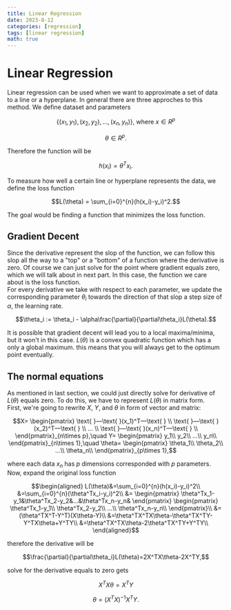 ```yaml
---
title: Linear Regression
date: 2023-8-12
categories: [regression]
tags: [linear regression]
math: true
---
```


# Linear Regression
Linear regression can be used when we want to approximate a set of data to a line or a hyperplane. In general there are three approches to this method. 
We define dataset and parameters

$$\{(x_1, y_1), (x_2, y_2),...,(x_n, y_n)\}\text{, where }x\in R^p$$

$$\theta\in R^p.$$

Therefore the function will be

$$h(x_i) = \theta^T x_i.$$

To measure how well a certain line or hyperplane represents the data, we define the loss function

$$L(\theta) = \sum_{i=0}^{n}(h(x_i)-y_i)^2.$$

The goal would be finding a function that minimizes the loss function. 

## Gradient Decent
Since the derivative represent the slop of the function, we can follow this slop all the way to a "top" or a "bottom" of a function where the derivative is zero. Of course we can just solve for the point where gradient equals zero, which we will talk about in next part. In this case, the function we care about is the loss function.   
For every derivative we take with respect to each parameter, we update the corresponding parameter $\theta_i$ towards the direction of that slop a step size of $\alpha$, the learning rate. 

$$\theta_i := \theta_i - \alpha\frac{\partial}{\partial\theta_i}L(\theta).$$

It is possible that gradient decent will lead you to a local maxima/minima, but it won't in this case. $L(\theta)$ is a convex quadratic function which has a only a global maximum. this means that you will always get to the optimum point eventually. 

## The normal equations
As mentioned in last section, we could just directly solve for derivative of $L(\theta)$ equals zero. To do this, we have to represent $L(\theta)$ in matrix form.   
First, we're going to rewrite $X$, $Y$, and $\theta$ in form of vector and matrix:

$$X=
\begin{pmatrix} 
    \text{ }—\text{ }(x_1)^T—\text{ } \\
    \text{ }—\text{ }(x_2)^T—\text{ } \\
    ... \\
    \text{ }—\text{ }(x_n)^T—\text{ } \\
\end{pmatrix}_{n\times p},\quad
Y=
\begin{pmatrix}
    y_1\\
    y_2\\
    ...\\
    y_n\\
\end{pmatrix}_{n\times 1},\quad
\theta=
\begin{pmatrix} 
    \theta_1\\
    \theta_2\\
    ...\\
    \theta_n\\
\end{pmatrix}_{p\times 1},$$

where each data $x_n$ has $p$ dimensions corresponded with $p$ parameters.  
Now, expand the original loss function

$$\begin{aligned} 
L(\theta)&=\sum_{i=0}^{n}(h(x_i)-y_i)^2\\
&=\sum_{i=0}^{n}(\theta^Tx_i-y_i)^2\\
&=
\begin{pmatrix}
\theta^Tx_1-y_1&\theta^Tx_2-y_2&...&\theta^Tx_n-y_n&
\end{pmatrix}
\begin{pmatrix}
\theta^Tx_1-y_1\\
\theta^Tx_2-y_2\\
...\\
\theta^Tx_n-y_n\\
\end{pmatrix}\\
&=(\theta^TX^T-Y^T)(X\theta-Y)\\
&=\theta^TX^TX\theta-\theta^TX^TY-Y^TX\theta+Y^TY\\
&=\theta^TX^TX\theta-2\theta^TX^TY+Y^TY\\
\end{aligned}$$

therefore the derivative will be

$$\frac{\partial}{\partial\theta_i}L(\theta)=2X^TX\theta-2X^TY,$$

solve for the derivative equals to zero gets

$$X^TX\theta=X^TY$$

$$\theta=(X^TX)^{-1}X^TY.$$
